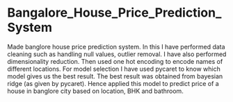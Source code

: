# Bangalore_House_Price_Prediction_System
Made banglore house price prediction system. In this I have performed data cleaning such as handling null values, outlier removal. I have also performed dimensionality reduction. Then used one hot encoding to encode names of different locations. For model selection I have used pycaret to know which model gives us the best result. The best result was obtained from bayesian ridge (as given by pycaret). Hence applied this model to predict price of a house in banglore city based on location, BHK and bathroom.

